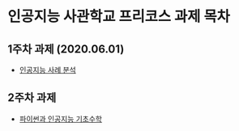 # 인공지능 사관학교 프리코스 과제 목차

## 1주차 과제 (2020.06.01)
- [인공지능 사례 분석](https://github.com/Lee-sanghee1/Star_/blob/master/1%EC%A3%BC%EC%B0%A8%EA%B3%BC%EC%A0%9C.ipynb)

## 2주차 과제
- [파이썬과 인공지능 기초수학]()
